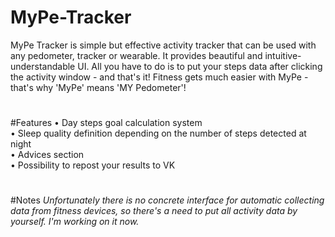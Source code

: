# MyPe-Tracker
MyPe Tracker is simple but effective activity tracker that can be used with any pedometer, tracker or wearable.
It provides beautiful and intuitive-understandable UI. All you have to do is to put your steps data after clicking the activity window - and that's it! Fitness gets much easier with MyPe - that's why 'MyPe' means 'MY Pedometer'!
#

#Features
• Day steps goal calculation system <br/>
• Sleep quality definition depending on the number of steps detected at night <br/>
• Adviсes section <br/>
• Possibility to repost your results to VK <br/>
#

#Notes
<i>Unfortunately there is no concrete interface for automatic collecting data from fitness devices, so there's a need to put all activity data by yourself. I'm working on it now.<i/>
